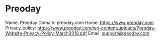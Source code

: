 
# Preoday

Name: Preoday
Domain: preoday.com
Home: https://www.preoday.com
Privacy_policy: https://www.preoday.com/wp-content/uploads/Preoday-Website-Privacy-Policy-March2018.pdf
Email: support@preoday.com
